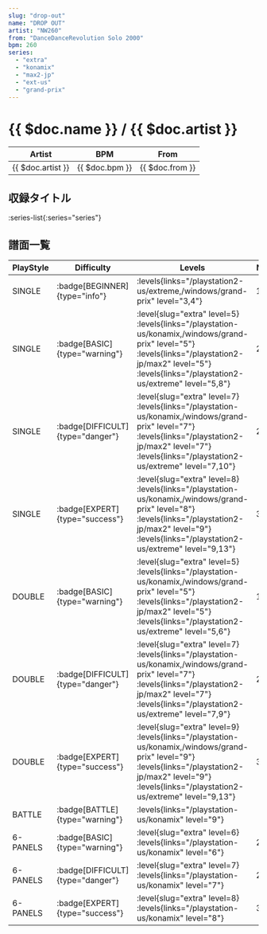 ```yaml
---
slug: "drop-out"
name: "DROP OUT"
artist: "NW260"
from: "DanceDanceRevolution Solo 2000"
bpm: 260
series:
  - "extra"
  - "konamix"
  - "max2-jp"
  - "ext-us"
  - "grand-prix"
---
```


# {{ $doc.name }} / {{ $doc.artist }}

|Artist|BPM|From|
|------|---|----|
|{{ $doc.artist }}|{{ $doc.bpm }}|{{ $doc.from }}|

## 収録タイトル

:series-list{:series="series"}

## 譜面一覧

|PlayStyle|Difficulty|Levels|Notes|Movie|
|---------|----------|------|-----|-----|
|SINGLE| :badge[BEGINNER]{type="info"}| :levels{links="/playstation2-us/extreme,/windows/grand-prix" level="3,4"}|110/0||
|SINGLE| :badge[BASIC]{type="warning"}|<div class="field is-grouped is-grouped-multiline"> :level{slug="extra" level=5} :levels{links="/playstation-us/konamix,/windows/grand-prix" level="5"} :levels{links="/playstation2-jp/max2" level="5"}  :levels{links="/playstation2-us/extreme" level="5,8"}</div>|200/0||
|SINGLE| :badge[DIFFICULT]{type="danger"}|<div class="field is-grouped is-grouped-multiline"> :level{slug="extra" level=7} :levels{links="/playstation-us/konamix,/windows/grand-prix" level="7"} :levels{links="/playstation2-jp/max2" level="7"}  :levels{links="/playstation2-us/extreme" level="7,10"}</div>|296/0||
|SINGLE| :badge[EXPERT]{type="success"}|<div class="field is-grouped is-grouped-multiline"> :level{slug="extra" level=8} :levels{links="/playstation-us/konamix,/windows/grand-prix" level="8"} :levels{links="/playstation2-jp/max2" level="9"}  :levels{links="/playstation2-us/extreme" level="9,13"}</div>|397/0||
|DOUBLE| :badge[BASIC]{type="warning"}|<div class="field is-grouped is-grouped-multiline"> :level{slug="extra" level=5} :levels{links="/playstation-us/konamix,/windows/grand-prix" level="5"} :levels{links="/playstation2-jp/max2" level="5"}  :levels{links="/playstation2-us/extreme" level="5,6"}</div>|175/0||
|DOUBLE| :badge[DIFFICULT]{type="danger"}|<div class="field is-grouped is-grouped-multiline"> :level{slug="extra" level=7} :levels{links="/playstation-us/konamix,/windows/grand-prix" level="7"} :levels{links="/playstation2-jp/max2" level="7"}  :levels{links="/playstation2-us/extreme" level="7,9"}</div>|296/0||
|DOUBLE| :badge[EXPERT]{type="success"}|<div class="field is-grouped is-grouped-multiline"> :level{slug="extra" level=9} :levels{links="/playstation-us/konamix,/windows/grand-prix" level="9"} :levels{links="/playstation2-jp/max2" level="9"}  :levels{links="/playstation2-us/extreme" level="9,13"}</div>|378/0||
|BATTLE| :badge[BATTLE]{type="warning"}| :levels{links="/playstation-us/konamix" level="9"}|||
|6-PANELS| :badge[BASIC]{type="warning"}|<div class="field is-grouped is-grouped-multiline"> :level{slug="extra" level=6} :levels{links="/playstation-us/konamix" level="6"}</div>|200/0||
|6-PANELS| :badge[DIFFICULT]{type="danger"}|<div class="field is-grouped is-grouped-multiline"> :level{slug="extra" level=7} :levels{links="/playstation-us/konamix" level="7"}</div>|296/0||
|6-PANELS| :badge[EXPERT]{type="success"}|<div class="field is-grouped is-grouped-multiline"> :level{slug="extra" level=8} :levels{links="/playstation-us/konamix" level="8"}</div>|397/0||
